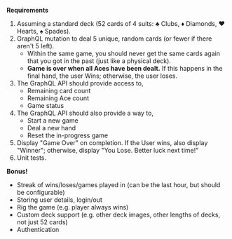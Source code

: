 **Requirements**

1. Assuming a standard deck (52 cards of 4 suits: ♣ Clubs, ♦ Diamonds, ♥ Hearts, ♠ Spades).
2. GraphQL mutation to deal 5 unique, random cards (or fewer if there aren't 5 left).
   - Within the same game, you should never get the same cards again that you got in the past (just like a physical deck).
   - **Game is over when all Aces have been dealt.** If this happens in the final hand, the user Wins; otherwise, the user loses.
3. The GraphQL API should provide access to,
   - Remaining card count
   - Remaining Ace count
   - Game status
4. The GraphQL API should also provide a way to,
   - Start a new game
   - Deal a new hand
   - Reset the in-progress game
5. Display "Game Over" on completion. If the User wins, also display "Winner"; otherwise, display "You Lose. Better luck next time!"
6. Unit tests.

**Bonus!**

- Streak of wins/loses/games played in <period> (can be the last hour, but should be configurable)
- Storing user details, login/out
- Rig the game (e.g. player always wins)
- Custom deck support (e.g. other deck images, other lengths of decks, not just 52 cards)
- Authentication
